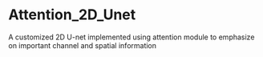 # Attention_2D_Unet
A customized 2D U-net implemented using attention module to emphasize on important channel and spatial information
